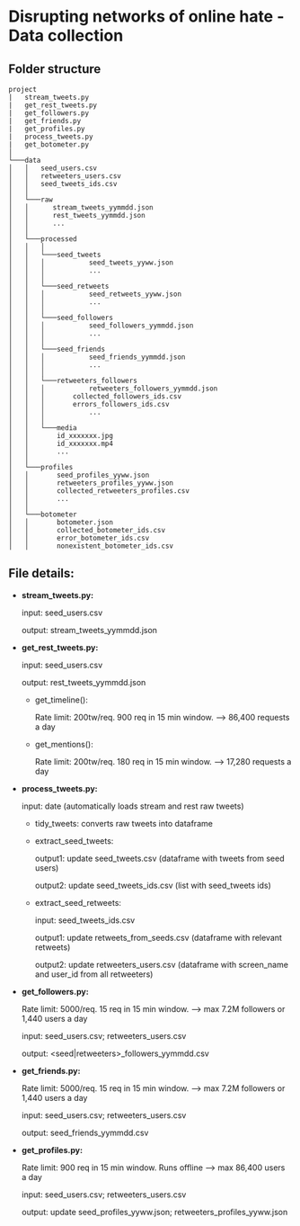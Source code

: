 # Disrupting networks of online hate - Data collection

## Folder structure

```
project
|   stream_tweets.py
|   get_rest_tweets.py
|   get_followers.py
|   get_friends.py
|   get_profiles.py
|   process_tweets.py
|   get_botometer.py
│
└───data
│   │   seed_users.csv
│   │   retweeters_users.csv
│   │   seed_tweets_ids.csv
│   │
│   └───raw
│   │      stream_tweets_yymmdd.json
│   │      rest_tweets_yymmdd.json
│   │      ...
│   │   
│   └───processed
│   │   │     
│   │   └───seed_tweets
│   │   │       	seed_tweets_yyww.json
│   │   │       	...
│   │   │
│   │   └───seed_retweets
│   │   │       	seed_retweets_yyww.json
│   │   │       	...
│   │   │
│   │   └───seed_followers
│   │   │       	seed_followers_yymmdd.json
│   │   │       	...
│   │   │
│   │   └───seed_friends
│   │   │       	seed_friends_yymmdd.json
│   │   │       	...
│   │   │
│   │   └───retweeters_followers
│   │   │       	retweeters_followers_yymmdd.json
│   │   │		collected_followers_ids.csv
│   │   │		errors_followers_ids.csv
│   │   │       	...
│   │   │       	
│   │   └───media
│   │   	id_xxxxxxx.jpg
│   │   	id_xxxxxxx.mp4
│   │   	...
│   │
│   └───profiles
│   │		seed_profiles_yyww.json
│   │		retweeters_profiles_yyww.json
│   │		collected_retweeters_profiles.csv
│   │   	...
│   │
│   └───botometer
│   │		botometer.json
│   │		collected_botometer_ids.csv
│   │		error_botometer_ids.csv
│   │		nonexistent_botometer_ids.csv

```

## File details:
- **stream_tweets.py:** 
  
  input: seed_users.csv
  
	output: stream_tweets_yymmdd.json
	
- **get_rest_tweets.py:** 

	input: seed_users.csv	
  	
	output: rest_tweets_yymmdd.json
	
	- get_timeline():
	
		Rate limit: 200tw/req. 900 req in 15 min window. --> 86,400 requests a day
	
	- get_mentions():
	
		Rate limit: 200tw/req. 180 req in 15 min window. --> 17,280 requests a day

- **process_tweets.py:** 

  input: date (automatically loads stream and rest raw tweets)

	- tidy_tweets: converts raw tweets into dataframe
  
	- extract_seed_tweets: 
  
      output1: update seed_tweets.csv (dataframe with tweets from seed users)
    
      output2: update seed_tweets_ids.csv (list with seed_tweets ids)
  
  - extract_seed_retweets:
  
      input: seed_tweets_ids.csv
    
      output1: update retweets_from_seeds.csv (dataframe with relevant retweets)
      
      output2: update retweeters_users.csv (dataframe with screen_name and user_id from all retweeters)

	
- **get_followers.py:** 

	Rate limit: 5000/req. 15 req in 15 min window. --> max 7.2M followers or 1,440 users a day

	input: seed_users.csv; retweeters_users.csv
  
  output: \<seed|retweeters\>\_followers_yymmdd.csv
	
- **get_friends.py:** 

	Rate limit: 5000/req. 15 req in 15 min window. --> max 7.2M followers or 1,440 users a day

	input: seed_users.csv; retweeters_users.csv
  
  output: seed_friends_yymmdd.csv
  
- **get_profiles.py:** 

	Rate limit: 900 req in 15 min window. Runs offline --> max 86,400 users a day

	input: seed_users.csv; retweeters_users.csv
  
  output: update seed_profiles_yyww.json; retweeters_profiles_yyww.json
	
    
